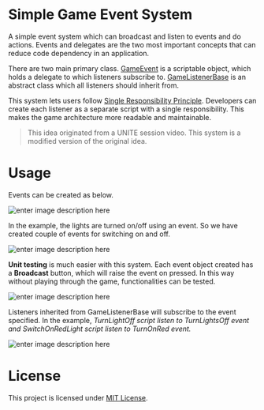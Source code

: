 # Simple Game Event System

A simple event system which can broadcast and listen to events and do actions. Events and delegates are the two  most important concepts that can reduce code dependency in an application. 

There are two main primary class. [GameEvent](https://github.com/Wariar/SimpleGameEventSystem/blob/master/GameEvent/GameEvent.cs) is a scriptable object, which holds a delegate to which listeners subscribe to.  [GameListenerBase](https://github.com/Wariar/SimpleGameEventSystem/blob/master/GameEvent/GameListenerBase.cs) is an abstract class which all listeners should inherit from. 

This system lets users follow [Single Responsibility Principle](https://en.wikipedia.org/wiki/Single_responsibility_principle).
Developers can create each listener as a separate script with a single responsibility. This makes the game architecture more readable and maintainable.

>This idea originated from a UNITE session video. This system is a modified version of the original idea. 
# Usage

Events can be created as below. 

![enter image description here](https://lh3.googleusercontent.com/VZ_LFyM8H36_3pFVcm8qyFqpAuDNhq4ZC1GXw0te5dBzyJERGq_YW0KYlLux4BkSHoA6jHLl7si7CQ)

In the example, the lights are turned on/off using an event. So we have created couple of events for switching on and off. 

![enter image description here](https://lh3.googleusercontent.com/QVXRwghjy5vNr4ZOs8xPjWqJuOSWYBPhPidxXruVJHEyfEEdNvqlxVcnFTdGTWi1XV3X-gi72jBBWA)

**Unit testing** is much easier with this system. Each event object created has a **Broadcast** button, which will raise the event on pressed. In this way without playing through the game, functionalities can be tested. 

![enter image description here](https://lh3.googleusercontent.com/wdVOTEuNfuI4cWUWLeh0goyN-UGwC5ZfW9114rrfnVkV2D1wMvICMJDG3zfHzhJIEPdPwX6pfHT15w)

Listeners inherited from GameListenerBase will subscribe to the event specified. In the example, _TurnLightOff script listen to TurnLightsOff event and SwitchOnRedLight script listen to TurnOnRed event._ 

![enter image description here](https://lh3.googleusercontent.com/Ew15Xqds_ibzj7yFZ1b3x205_lGgBbJSEikgYyepab7x-i8SLJJHx3mYDphtR-X2kZ6pHIcXxtDtbw)

# License
This project is licensed under [MIT License](https://github.com/Wariar/SimpleGameEventSystem/blob/master/LICENSE).
